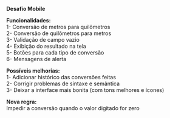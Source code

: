 **Desafio Mobile**

**Funcionalidades:** <br>
1- Conversão de metros para quilômetros <br>
2- Conversão de quilômetros para metros <br>
3- Validação de campo vazio <br>
4- Exibição do resultado na tela <br>
5- Botões para cada tipo de conversão <br>
6- Mensagens de alerta <br>

**Possíveis melhorias:** <br>
1- Adicionar histórico das conversões feitas <br>
2- Corrigir problemas de sintaxe e semântica <br>
3- Deixar a interface mais bonita (com tons melhores e ícones) <br>

**Nova regra:** <br>
Impedir a conversão quando o valor digitado for zero
